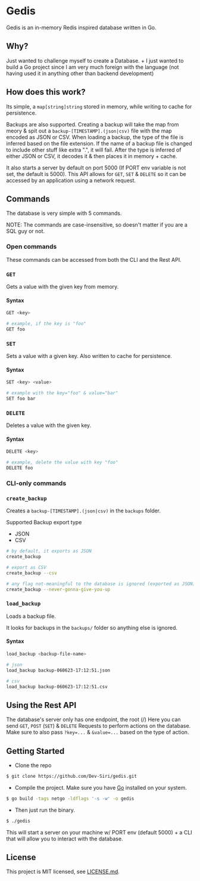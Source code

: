 # Gedis

Gedis is an in-memory Redis inspired database written in Go.

## Why?

Just wanted to challenge myself to create a Database. + I just wanted to build a Go project since I am very much foreign with the language (not having used it in anything other than backend development)

## How does this work?

Its simple, a `map[string]string` stored in memory, while writing to cache for persistence.

Backups are also supported. Creating a backup will take the map from meory & spit out a `backup-[TIMESTAMP].(json|csv)` file with the map encoded as JSON or CSV. When loading a backup, the type of the file is inferred based on the file extension. If the name of a backup file is changed to include other stuff like extra ".", it will fail. After the type is inferred of either JSON or CSV, it decodes it & then places it in memory + cache.

It also starts a server by default on port 5000 (If PORT env variable is not set, the default is 5000). This API allows for `GET`, `SET` & `DELETE` so it can be accessed by an application using a network request.

## Commands

The database is very simple with 5 commands.

NOTE: The commands are case-insensitive, so doesn't matter if you are a SQL guy or not.

### Open commands

These commands can be accessed from both the CLI and the Rest API.

### `GET`

Gets a value with the given key from memory.

#### Syntax

```sh
GET <key>

# example, if the key is "foo"
GET foo
```

### `SET`

Sets a value with a given key. Also written to cache for persistence.

#### Syntax

```sh
SET <key> <value>

# example with the key="foo" & value="bar"
SET foo bar
```

### `DELETE`

Deletes a value with the given key.

#### Syntax

```sh
DELETE <key>

# example, delete the value with key "foo"
DELETE foo
```

### CLI-only commands

### `create_backup`

Creates a `backup-[TIMESTAMP].(json|csv)` in the `backups` folder.

Supported Backup export type

- JSON
- CSV

```sh
# by default, it exports as JSON
create_backup

# export as CSV
create_backup --csv

# any flag not-meaningful to the database is ignored (exported as JSON)
create_backup --never-gonna-give-you-up
```

### `load_backup`

Loads a backup file.

It looks for backups in the `backups/` folder so anything else is ignored.

#### Syntax

```sh
load_backup <backup-file-name>

# json
load_backup backup-060623-17:12:51.json

# csv
load_backup backup-060623-17:12:51.csv
```

## Using the Rest API

The database's server only has one endpoint, the root (/)
Here you can send `GET`, `POST` (`SET`) & `DELETE` Requests to perform actions on the database. Make sure to also pass `?key=...` & `&value=...` based on the type of action.

## Getting Started

- Clone the repo
```sh
$ git clone https://github.com/Dev-Siri/gedis.git
```

- Compile the project. Make sure you have [Go](https://go.dev) installed on your system.
```sh
$ go build -tags netgo -ldflags '-s -w' -o gedis
```

- Then just run the binary.
```sh
$ ./gedis
```

This will start a server on your machine w/ PORT env (default 5000) + a CLI that will allow you to interact with the database.

## License

This project is MIT licensed, see [LICENSE.md](LICENSE.md).
